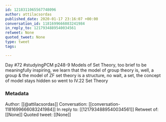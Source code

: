```yaml
---
id: 1218311065567748096
author: attilacsordas
published_date: 2020-01-17 23:16:07 +00:00
conversation_id: 1181699666083241984
in_reply_to: 1217934889540034561
retweet: None
quoted_tweet: None
type: tweet
tags:

---
```


Day #72 #studyingPCM  p248-9 Models of Set Theory, too brief to be meaningfully inspiring, we learn that the model of group theory is, well, a group &amp; the model of ZF set theory is a structure, no wait, a set, the concept of model stays hidden so went to IV.22 Set Theory

### Metadata

Author: [[@attilacsordas]]
Conversation: [[conversation-1181699666083241984]]
In reply to: [[1217934889540034561]]
Retweet of: [[None]]
Quoted tweet: [[None]]
